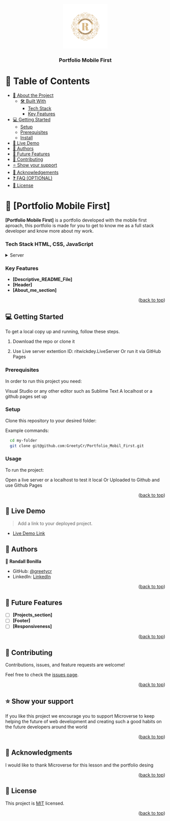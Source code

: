 <a name="readme-top"></a>


<div align="center">
  <img src="./assets/Logo lujoso vintage dorado azul Grande.png" alt="logo" width="140"  height="auto" />
  <br/>

  <h3><b>Portfolio Mobile First</b></h3>

</div>

# 📗 Table of Contents

- [📖 About the Project](#about-project)
  - [🛠 Built With](#built-with)
    - [Tech Stack](#tech-stack)
    - [Key Features](#key-features)
- [💻 Getting Started](#getting-started)
  - [Setup](#setup)
  - [Prerequisites](#prerequisites)
  - [Install](#install)
- [👥 Live Demo](#live-demo)
- [👥 Authors](#authors)
- [🔭 Future Features](#future-features)
- [🤝 Contributing](#contributing)
- [⭐️ Show your support](#support)
- [🙏 Acknowledgements](#acknowledgements)
- [❓ FAQ (OPTIONAL)](#faq)
- [📝 License](#license)

# 📖 [Portfolio Mobile First] <a name="about-project"></a>

**[Portfolio Mobile First]** is a portfolio developed with the mobile first aproach, this portfolio is made for you to get to know me as a full stack developer and know more about my work.

### Tech Stack <a name="tech-stack">HTML, CSS, JavaScript</a>

<details>
  <summary>Server</summary>
  <ul>
    <li><a href="https://pages.github.com/">Github Pages</a></li>
  </ul>
</details>


### Key Features <a name="key-features"></a>

- **[Descriptive_README_File]**
- **[Header]**
- **[About_me_section]**

<p align="right">(<a href="#readme-top">back to top</a>)</p>

## 💻 Getting Started <a name="getting-started"></a>

To get a local copy up and running, follow these steps.

1. Download the repo or clone it

2. Use Live server extention 
ID: ritwickdey.LiveServer
Or run it via GitHub Pages

### Prerequisites

In order to run this project you need:

Visual Studio or any other editor such as Sublime Text
A localhost or a github pages set up

### Setup

Clone this repository to your desired folder:

Example commands:

```sh
  cd my-folder
  git clone git@github.com:GreetyCr/Portfolio_Mobil_First.git
```

### Usage

To run the project:

Open a live server or a localhost to test it local
Or
Uploaded to Github and use Github Pages

<p align="right">(<a href="#readme-top">back to top</a>)</p>

<!-- LIVE DEMO -->

## 🚀 Live Demo <a name="live-demo"></a>

> Add a link to your deployed project.

- [Live Demo Link](https://greetycr.github.io/Portfolio_Mobil_Firts/)

## 👥 Authors <a name="authors"></a>

👤 **Randall Bonilla**

- GitHub: [@greetycr](https://github.com/GreetyCr)  
- LinkedIn: [LinkedIn](https://www.linkedin.com/in/randall-bonilla-cordero-8653a6220/)

<p align="right">(<a href="#readme-top">back to top</a>)</p>

## 🔭 Future Features <a name="future-features"></a>

- [ ] **[Projects_section]**
- [ ] **[Footer]**
- [ ] **[Responsiveness]**

<p align="right">(<a href="#readme-top">back to top</a>)</p>

## 🤝 Contributing <a name="contributing"></a>

Contributions, issues, and feature requests are welcome!

Feel free to check the [issues page](../../issues/).

<p align="right">(<a href="#readme-top">back to top</a>)</p>

## ⭐️ Show your support <a name="support"></a>

If you like this project we encourage you to support Microverse to keep helping the future of web development and creating such a good habits on the future developers around the world

<p align="right">(<a href="#readme-top">back to top</a>)</p>

## 🙏 Acknowledgments <a name="acknowledgements"></a>

I would like to thank Microverse for this lesson and the portfolio desing

<p align="right">(<a href="#readme-top">back to top</a>)</p>

## 📝 License <a name="license"></a>

This project is [MIT](./LICENSE) licensed.

<p align="right">(<a href="#readme-top">back to top</a>)</p>